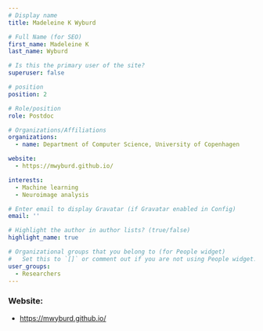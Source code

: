 ```yaml
---
# Display name
title: Madeleine K Wyburd

# Full Name (for SEO)
first_name: Madeleine K 
last_name: Wyburd

# Is this the primary user of the site?
superuser: false

# position
position: 2

# Role/position
role: Postdoc

# Organizations/Affiliations
organizations:
  - name: Department of Computer Science, University of Copenhagen

website:
  - https://mwyburd.github.io/

interests:
  - Machine learning
  - Neuroimage analysis

# Enter email to display Gravatar (if Gravatar enabled in Config)
email: ''

# Highlight the author in author lists? (true/false)
highlight_name: true

# Organizational groups that you belong to (for People widget)
#   Set this to `[]` or comment out if you are not using People widget.
user_groups:
  - Researchers
---
```

### Website:
- https://mwyburd.github.io/